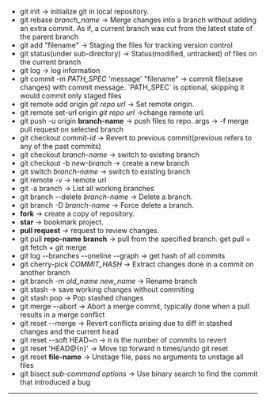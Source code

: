 <ul>
  <li>git init -> initialize git in local repository.</li>

  <li>git rebase <i>branch_name</i> -> Merge changes into a branch without adding an extra commit. As if, a current branch was cut from the latest state of the parent branch </i></li>

  <li>git add "filename" -> Staging the files for tracking version control</li>

  <li>git status(under sub-directory) -> Status(modified, untracked) of files on the current branch</li>

  <li>git log -> log information</li>

  <li>git commit -m <i>PATH_SPEC</i> 'message' "filename" -> commit file(save changes) with commit message. `PATH_SPEC` is optional, skipping it would commit only staged files</li>

  <li>git remote add origin <i>git repo url</i> -> Set remote origin.</li>

  <li>git remote set-url origin <i>git repo url</i> ->change remote url.</li>

  <li>git push -u origin <b>branch-name</b> -> push files to repo. args -> -f merge pull request on selected branch</li>

  <li>git checkout <i>commit-id</i> -> Revert to previous commit(previous refers to any of the past commits)</li>

  <li>git checkout <i>branch-name</i> -> switch to existing branch</li>

  <li>git checkout -b <i>new-branch</i> -> create a new branch</li>
  
  <li> git switch <i>branch-name</i> -> switch to existing branch</li>
  
  <li>git remote -v -> remote url</li>

  <li>git -a branch -> List all working branches</li>

  <li>git branch --delete <i>branch-name</i> -> Delete a branch.</li>
  
  <li>git branch -D <i>branch-name</i> -> Force delete a branch.</li>

  <li><b>fork</b> -> create a copy of repository. </li>

  <li><b>star</b> -> bookmark project.</li>

  <li><b>pull request</b> -> request to review changes.</li>

  <li>git pull <b>repo-name</b> <b>branch</b> -> pull from the specified branch. get pull = git fetch + git merge</li>
  
  <li> git log --branches --oneline --graph -> get hash of all commits</li>
  <li>git cherry-pick <i>COMMIT_HASH</i> -> Extract changes done in a commit on another branch</li>
  <li>git branch -m <i>old_name</i> <i>new_name</i> -> Rename branch</li>
  <li>git stash -> save working changes without commiting</li>
  <li>git stash pop -> Pop stashed changes</li>

  <li>git merge --abort -> Abort a merge commit, typically done when a pull results in a merge conflict</li>
  <li>git reset --merge -> Revert conflicts arising due to diff in stashed changes and the current head</li>
  <li>git reset --soft HEAD~n -> n is the number of commits to revert</li>
  <li>git reset 'HEAD@{n}' -> Move tip forward n times/undo git reset</li>
  <li>git reset <b>file-name</b> -> Unstage file, pass no arguments to unstage all files</li>
  <li>git bisect <i>sub-command</i> <i>options</i> ->  Use binary search to find the commit that introduced a bug </li>
</ul>
<hr>

